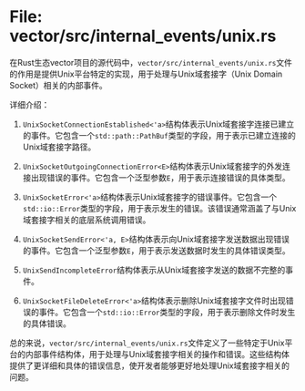 # File: vector/src/internal_events/unix.rs

在Rust生态vector项目的源代码中，`vector/src/internal_events/unix.rs`文件的作用是提供Unix平台特定的实现，用于处理与Unix域套接字（Unix Domain Socket）相关的内部事件。

详细介绍：

1. `UnixSocketConnectionEstablished<'a>`结构体表示Unix域套接字连接已建立的事件。它包含一个`std::path::PathBuf`类型的字段，用于表示已建立连接的Unix域套接字路径。

2. `UnixSocketOutgoingConnectionError<E>`结构体表示Unix域套接字的外发连接出现错误的事件。它包含一个泛型参数`E`，用于表示连接错误的具体类型。

3. `UnixSocketError<'a>`结构体表示Unix域套接字的错误事件。它包含一个`std::io::Error`类型的字段，用于表示发生的错误。该错误通常涵盖了与Unix域套接字相关的底层系统调用错误。

4. `UnixSocketSendError<'a, E>`结构体表示向Unix域套接字发送数据出现错误的事件。它包含一个泛型参数`E`，用于表示发送数据时发生的具体错误类型。

5. `UnixSendIncompleteError`结构体表示从Unix域套接字发送的数据不完整的事件。

6. `UnixSocketFileDeleteError<'a>`结构体表示删除Unix域套接字文件时出现错误的事件。它包含一个`std::io::Error`类型的字段，用于表示删除文件时发生的具体错误。

总的来说，`vector/src/internal_events/unix.rs`文件定义了一些特定于Unix平台的内部事件结构体，用于处理与Unix域套接字相关的操作和错误。这些结构体提供了更详细和具体的错误信息，使开发者能够更好地处理Unix域套接字相关的问题。


